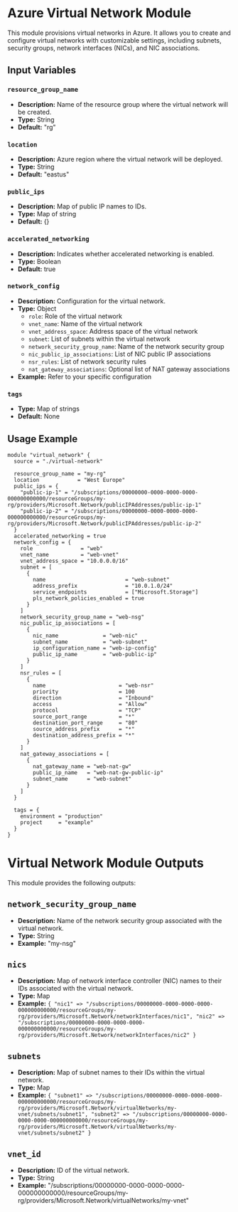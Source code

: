 # Azure Virtual Network Module

This module provisions virtual networks in Azure. It allows you to create and configure virtual networks with customizable settings, including subnets, security groups, network interfaces (NICs), and NIC associations.


## Input Variables

### `resource_group_name`

- **Description:** Name of the resource group where the virtual network will be created.
- **Type:** String
- **Default:** "rg"

### `location`

- **Description:** Azure region where the virtual network will be deployed.
- **Type:** String
- **Default:** "eastus"

### `public_ips`

- **Description:** Map of public IP names to IDs.
- **Type:** Map of string
- **Default:** {}

### `accelerated_networking`

- **Description:** Indicates whether accelerated networking is enabled.
- **Type:** Boolean
- **Default:** true

### `network_config`

- **Description:** Configuration for the virtual network.
- **Type:** Object
  - `role`: Role of the virtual network
  - `vnet_name`: Name of the virtual network
  - `vnet_address_space`: Address space of the virtual network
  - `subnet`: List of subnets within the virtual network
  - `network_security_group_name`: Name of the network security group
  - `nic_public_ip_associations`: List of NIC public IP associations
  - `nsr_rules`: List of network security rules
  - `nat_gateway_associations`: Optional list of NAT gateway associations
- **Example:** Refer to your specific configuration

### `tags`

- **Type:** Map of strings
- **Default:** None

## Usage Example

```hcl
module "virtual_network" {
  source = "./virtual-network"

  resource_group_name = "my-rg"
  location            = "West Europe"
  public_ips = {
    "public-ip-1" = "/subscriptions/00000000-0000-0000-0000-000000000000/resourceGroups/my-rg/providers/Microsoft.Network/publicIPAddresses/public-ip-1"
    "public-ip-2" = "/subscriptions/00000000-0000-0000-0000-000000000000/resourceGroups/my-rg/providers/Microsoft.Network/publicIPAddresses/public-ip-2"
  }
  accelerated_networking = true
  network_config = {
    role               = "web"
    vnet_name          = "web-vnet"
    vnet_address_space = "10.0.0.0/16"
    subnet = [
      {
        name                         = "web-subnet"
        address_prefix               = "10.0.1.0/24"
        service_endpoints            = ["Microsoft.Storage"]
        pls_network_policies_enabled = true
      }
    ]
    network_security_group_name = "web-nsg"
    nic_public_ip_associations = [
      {
        nic_name              = "web-nic"
        subnet_name           = "web-subnet"
        ip_configuration_name = "web-ip-config"
        public_ip_name        = "web-public-ip"
      }
    ]
    nsr_rules = [
      {
        name                       = "web-nsr"
        priority                   = 100
        direction                  = "Inbound"
        access                     = "Allow"
        protocol                   = "TCP"
        source_port_range          = "*"
        destination_port_range     = "80"
        source_address_prefix      = "*"
        destination_address_prefix = "*"
      }
    ]
    nat_gateway_associations = [
      {
        nat_gateway_name = "web-nat-gw"
        public_ip_name   = "web-nat-gw-public-ip"
        subnet_name      = "web-subnet"
      }
    ]
  }

  tags = {
    environment = "production"
    project     = "example"
  }
}
```

# Virtual Network Module Outputs

This module provides the following outputs:

## `network_security_group_name`

- **Description:** Name of the network security group associated with the virtual network.
- **Type:** String
- **Example:** "my-nsg"

## `nics`

- **Description:** Map of network interface controller (NIC) names to their IDs associated with the virtual network.
- **Type:** Map
- **Example:** `{ "nic1" => "/subscriptions/00000000-0000-0000-0000-000000000000/resourceGroups/my-rg/providers/Microsoft.Network/networkInterfaces/nic1", "nic2" => "/subscriptions/00000000-0000-0000-0000-000000000000/resourceGroups/my-rg/providers/Microsoft.Network/networkInterfaces/nic2" }`

## `subnets`

- **Description:** Map of subnet names to their IDs within the virtual network.
- **Type:** Map
- **Example:** `{ "subnet1" => "/subscriptions/00000000-0000-0000-0000-000000000000/resourceGroups/my-rg/providers/Microsoft.Network/virtualNetworks/my-vnet/subnets/subnet1", "subnet2" => "/subscriptions/00000000-0000-0000-0000-000000000000/resourceGroups/my-rg/providers/Microsoft.Network/virtualNetworks/my-vnet/subnets/subnet2" }`

## `vnet_id`

- **Description:** ID of the virtual network.
- **Type:** String
- **Example:** "/subscriptions/00000000-0000-0000-0000-000000000000/resourceGroups/my-rg/providers/Microsoft.Network/virtualNetworks/my-vnet"